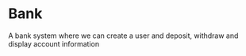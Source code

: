 # Bank

A bank system where we can create a user and deposit, withdraw and display account information

